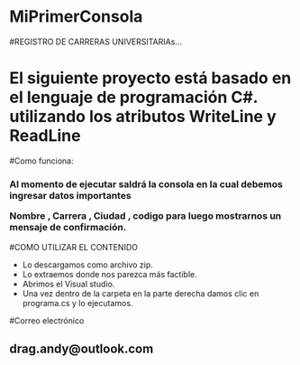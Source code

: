 # MiPrimerConsola
#REGISTRO DE CARRERAS UNIVERSITARIAs...

<h1>El siguiente proyecto está basado en el lenguaje de programación C#. utilizando  los atributos WriteLine y ReadLine</h1>

#Como funciona: 

<h3>Al momento de ejecutar saldrá la consola en la cual debemos ingresar datos importantes

Nombre , Carrera , Ciudad , codigo  para  luego mostrarnos un mensaje de confirmación. </h3>

#COMO UTILIZAR  EL CONTENIDO

<ul>
<li>Lo descargamos como archivo zip.</li>
<li>Lo extraemos donde nos parezca más factible.</li>
<li>Abrimos el Visual studio.</li>
<li>Una vez dentro de la carpeta en la parte derecha damos clic en programa.cs y lo ejecutamos.</li>
  </ul>
  
  #Correo electrónico
  
  <h2>drag.andy@outlook.com </h2>
